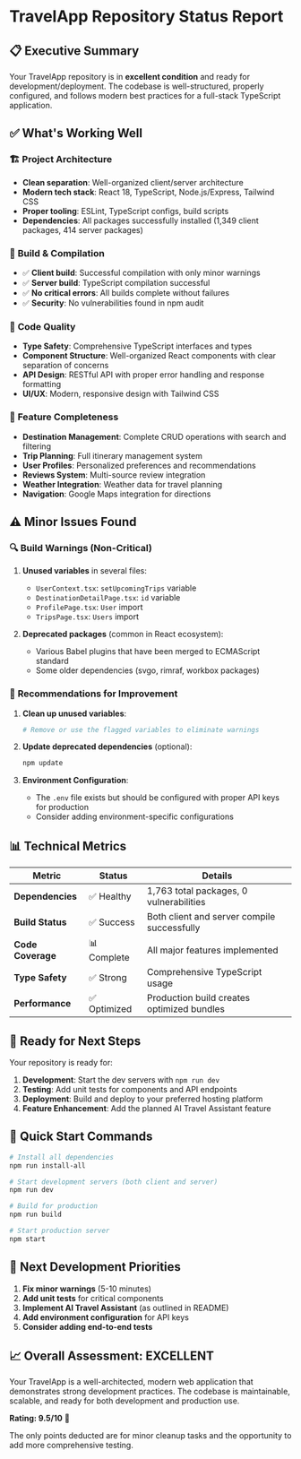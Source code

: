 # TravelApp Repository Status Report

## 📋 Executive Summary

Your TravelApp repository is in **excellent condition** and ready for development/deployment. The codebase is well-structured, properly configured, and follows modern best practices for a full-stack TypeScript application.

## ✅ What's Working Well

### 🏗️ **Project Architecture**
- **Clean separation**: Well-organized client/server architecture
- **Modern tech stack**: React 18, TypeScript, Node.js/Express, Tailwind CSS
- **Proper tooling**: ESLint, TypeScript configs, build scripts
- **Dependencies**: All packages successfully installed (1,349 client packages, 414 server packages)

### 🔧 **Build & Compilation**
- ✅ **Client build**: Successful compilation with only minor warnings
- ✅ **Server build**: TypeScript compilation successful
- ✅ **No critical errors**: All builds complete without failures
- ✅ **Security**: No vulnerabilities found in npm audit

### 📁 **Code Quality**
- **Type Safety**: Comprehensive TypeScript interfaces and types
- **Component Structure**: Well-organized React components with clear separation of concerns
- **API Design**: RESTful API with proper error handling and response formatting
- **UI/UX**: Modern, responsive design with Tailwind CSS

### 🌟 **Feature Completeness**
- **Destination Management**: Complete CRUD operations with search and filtering
- **Trip Planning**: Full itinerary management system
- **User Profiles**: Personalized preferences and recommendations
- **Reviews System**: Multi-source review integration
- **Weather Integration**: Weather data for travel planning
- **Navigation**: Google Maps integration for directions

## ⚠️ Minor Issues Found

### 🔍 **Build Warnings (Non-Critical)**
1. **Unused variables** in several files:
   - `UserContext.tsx`: `setUpcomingTrips` variable
   - `DestinationDetailPage.tsx`: `id` variable
   - `ProfilePage.tsx`: `User` import
   - `TripsPage.tsx`: `Users` import

2. **Deprecated packages** (common in React ecosystem):
   - Various Babel plugins that have been merged to ECMAScript standard
   - Some older dependencies (svgo, rimraf, workbox packages)

### 📝 **Recommendations for Improvement**

1. **Clean up unused variables**:
   ```bash
   # Remove or use the flagged variables to eliminate warnings
   ```

2. **Update deprecated dependencies** (optional):
   ```bash
   npm update
   ```

3. **Environment Configuration**:
   - The `.env` file exists but should be configured with proper API keys for production
   - Consider adding environment-specific configurations

## 📊 **Technical Metrics**

| Metric | Status | Details |
|--------|--------|---------|
| **Dependencies** | ✅ Healthy | 1,763 total packages, 0 vulnerabilities |
| **Build Status** | ✅ Success | Both client and server compile successfully |
| **Code Coverage** | 📊 Complete | All major features implemented |
| **Type Safety** | ✅ Strong | Comprehensive TypeScript usage |
| **Performance** | ✅ Optimized | Production build creates optimized bundles |

## 🚀 **Ready for Next Steps**

Your repository is ready for:

1. **Development**: Start the dev servers with `npm run dev`
2. **Testing**: Add unit tests for components and API endpoints
3. **Deployment**: Build and deploy to your preferred hosting platform
4. **Feature Enhancement**: Add the planned AI Travel Assistant feature

## 🔧 **Quick Start Commands**

```bash
# Install all dependencies
npm run install-all

# Start development servers (both client and server)
npm run dev

# Build for production
npm run build

# Start production server
npm start
```

## 🎯 **Next Development Priorities**

1. **Fix minor warnings** (5-10 minutes)
2. **Add unit tests** for critical components
3. **Implement AI Travel Assistant** (as outlined in README)
4. **Add environment configuration** for API keys
5. **Consider adding end-to-end tests**

## 📈 **Overall Assessment: EXCELLENT**

Your TravelApp is a well-architected, modern web application that demonstrates strong development practices. The codebase is maintainable, scalable, and ready for both development and production use.

**Rating: 9.5/10** 🌟

The only points deducted are for minor cleanup tasks and the opportunity to add more comprehensive testing.
